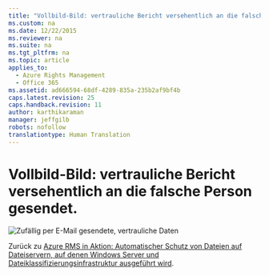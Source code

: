 ```yaml
---
title: "Vollbild-Bild: vertrauliche Bericht versehentlich an die falsche Person gesendet."
ms.custom: na
ms.date: 12/22/2015
ms.reviewer: na
ms.suite: na
ms.tgt_pltfrm: na
ms.topic: article
applies_to: 
  - Azure Rights Management
  - Office 365
ms.assetid: ad666594-68df-4289-835a-235b2af9bf4b
caps.latest.revision: 25
caps.handback.revision: 11
author: karthikaraman
manager: jeffgilb
robots: nofollow
translationtype: Human Translation
---
```

# Vollbild-Bild: vertrauliche Bericht versehentlich an die falsche Person gesendet.
![Zufällig per E-Mail gesendete, vertrauliche Daten](../../ems/AADRightsMgmt/media/AzRMS_FCI_Email.png "AzRMS_FCI_Email")

Zurück zu [Azure RMS in Aktion: Automatischer Schutz von Dateien auf Dateiservern, auf denen Windows Server und Dateiklassifizierungsinfrastruktur ausgeführt wird](http://technet.microsoft.com/library/jj585026.aspx#BKMK_Example_FCI).

